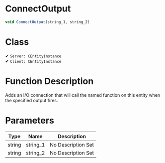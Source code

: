 # ConnectOutput
```js
void ConnectOutput(string_1, string_2)
```
# Class
✔ `Server: CEntityInstance`  
✔ `Client: CEntityInstance`  

# Function Description
Adds an I/O connection that will call the named function on this entity when the specified output fires.
# Parameters
Type|Name|Description
--|--|--
string|string_1|No Description Set
string|string_2|No Description Set
